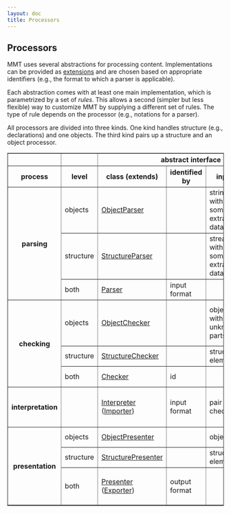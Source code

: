 ```yaml
---
layout: doc
title: Processors
---
```


## Processors

MMT uses several abstractions for processing content.
Implementations can be provided as [extensions](index.html) and are chosen based on appropriate identifiers (e.g., the format to which a parser is applicable).

Each abstraction comes with at least one main implementation, which is parametrized by a set of *rules*.
This allows a second (simpler but less flexible) way to customize MMT by supplying a different set of rules.
The type of rule depends on the processor (e.g., notations for a parser).

All processors are divided into three kinds. One kind handles structure (e.g., declarations) and one objects. The third kind pairs up a structure and an object processor. 

<table border="1">
<tr>
    <td/>
    <td/>
    <th colspan="4">abstract interface</th>
    <th colspan="3">main implementation(s)<th/>
    
</tr>
    <tr>
        <th>process</th>
        <th>level</th>
        <th>class (extends)</th>
        <th>identified by</th>
        <th>input</th>
        <th>output</th>
        <th>class</th>
        <th>parametrized by set of</th>
        <th>identifier</th>
    </tr>
    <tr>
        <th rowspan="3">parsing</th>
        <td>objects</td>
        <td><a href="http://kwarc.github.io/MMT/api/index.html#info.kwarc.mmt.api.parser.ObjectParser">ObjectParser</a></td>
        <td></td>
        <td>string with some extra data</td>
        <td>object</td>
        <td><a href="http://kwarc.github.io/MMT/api/index.html#info.kwarc.mmt.api.parser.NotationBasedParser">NotationBasedParser</a></td>
        <td>notations in scope</td>
        <td></td>
    </tr>
    <tr>
        <td>structure</td>
        <td><a href="http://kwarc.github.io/MMT/api/index.html#info.kwarc.mmt.api.parser.StructureParser">StructureParser</a></td>
        <td></td>
        <td>stream with some extra data</td>
        <td>document</td>
        <td><a href="http://kwarc.github.io/MMT/api/index.html#info.kwarc.mmt.api.parser.KeywordBasedParser">KeywordBasedParser</a></td>
        <td>keyword handlers</td>
        <td></td>
    </tr>
    <tr>
        <td>both</td>
        <td><a href="http://kwarc.github.io/MMT/api/index.html#info.kwarc.mmt.api.parser.Parser">Parser</a></td>
        <td>input format</td>
        <td></td>
        <td></td>
        <td colspan="2"><pre>new KeywordBasedParser(new NotationBasedParser)</pre></td>
        <td>"mmt"</td>
    </tr>
    <tr>
        <th rowspan="3">checking</th>
        <td>objects</td>
        <td><a href="http://kwarc.github.io/MMT/api/index.html#info.kwarc.mmt.api.checking.ObjectChecker">ObjectChecker</a></td>
        <td></td>
        <td>object with unknown parts</td>
        <td>object with unknown parts inferred</td>
        <td><a href="http://kwarc.github.io/MMT/api/index.html#info.kwarc.mmt.api.checking.RuleBasedChecker">RuleBasedChecker</a></td>
        <td>typing rules in scope</td>
        <td></td>
    </tr>
    <tr>
        <td>structure</td>
        <td><a href="http://kwarc.github.io/MMT/api/index.html#info.kwarc.mmt.api.checking.StructureChecker">StructureChecker</a></td>
        <td></td>
        <td>structural element</td>
        <td>nothing</td>
        <td><a href="http://kwarc.github.io/MMT/api/index.html#info.kwarc.mmt.api.checking.MMTStructureChecker">MMTStructureChecker</a></td>
        <td>not parametrized</td>
        <td></td>
    </tr>
    <tr>
        <td>both</td>
        <td><a href="http://kwarc.github.io/MMT/api/index.html#info.kwarc.mmt.api.checking.Checker">Checker</a></td>
        <td>id</td>
        <td></td>
        <td></td>
        <td colspan="2"><pre>new MMTStructureChecker(new RuleBasedChecker)</pre></td>
        <td>"mmt"</td>
    </tr>
    <tr>
        <th>interpretation</th>
        <td></td>
        <td><a href="http://kwarc.github.io/MMT/api/index.html#info.kwarc.mmt.api.checking.Interpreter">Interpreter</a> (<a href="http://kwarc.github.io/MMT/api/index.html#info.kwarc.mmt.api.archives.Importer">Importer</a>)</td>
        <td>input format</td><td colspan="2">pair of parser and checker</td>
        <td colspan="2">
<pre>
new TwoStepInterpreter(
  new KeywordBasedParser(new NotationBasedParser),
  new MMTStructureChecker(new RuleBasedChecker)
)</pre></td>
        <td>"mmt"</td>
    </tr>
    <tr>
        <th rowspan="3">presentation</th>
        <td>objects</td>
        <td><a href="http://kwarc.github.io/MMT/api/index.html#info.kwarc.mmt.api.presentation.ObjectPresenter">ObjectPresenter</a></td>
        <td></td>
        <td>object</td>
        <td>according to format</td>
        <td><a href="http://kwarc.github.io/MMT/api/index.html#info.kwarc.mmt.api.presentation.NotationBasedPresenter">NotationBasedPresenter</a> <a href="http://kwarc.github.io/MMT/api/index.html#info.kwarc.mmt.api.presentation.MathMLPresenter">MathMLPresenter</a></td>
        <td>notations in scope</td>
        <td></td>
    </tr>
    <tr>
        <td>structure</td>
        <td><a href="http://kwarc.github.io/MMT/api/index.html#info.kwarc.mmt.api.presentation.StructurePresenter">StructurePresenter</a></td>
        <td></td>
        <td>structural element</td>
        <td>according to format</td>
        <td><a href="http://kwarc.github.io/MMT/api/index.html#info.kwarc.mmt.api.presentation.MMTStructurePresenter">MMTStructurePresenter</a> <a href="http://kwarc.github.io/MMT/api/index.html#info.kwarc.mmt.api.presentation.HTMLPresenter">HTMLPresenter</a></td>
        <td>not parametrized</td>
        <td></td>
    </tr>
    <tr>
        <td>both</td>
        <td><a href="http://kwarc.github.io/MMT/api/index.html#info.kwarc.mmt.api.presentation.Presenter">Presenter</a> (<a href="http://kwarc.github.io/MMT/api/index.html#info.kwarc.mmt.api.archives.Exporter">Exporter</a>)</td>
        <td>output format</td>
        <td></td>
        <td></td>
        <td colspan="2">
<pre>
new MMTStructurePresenter(new NotationBasedPresenter)
new HTMLPresenter(new MathMLPresenter)</pre></td>
        <td>"present-text-notations"<br/>"html"</td>
    </tr>
</table>

